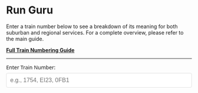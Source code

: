 # Run Guru

Enter a train number below to see a breakdown of its meaning for both suburban and regional services. For a complete overview, please refer to the main guide.

**[Full Train Numbering Guide](../../Train-Spotting/Train-Numbering-Guide.md)**

---


<div id="runguru-container">
    <div class="input-group">
        <label for="trainNumber">Enter Train Number:</label>
        <input type="text" id="trainNumber" placeholder="e.g., 1754, EI23, 0FB1" maxlength="6" autocomplete="off">
    </div>
    <div id="results" class="results"></div>
</div>

<style>
#runguru-container {
    max-width: 800px;
    margin: 0 auto;
    font-family: system-ui, -apple-system, sans-serif;
}

.input-group {
    margin-bottom: 16px;
}

label {
    display: block;
    margin-bottom: 6px;
    font-weight: 500;
}

input {
    width: 100%;
    padding: 10px;
    font-size: 16px;
    border: 1px solid #ddd;
    border-radius: 4px;
}

input:focus {
    outline: none;
    border-color: #007acc;
}

.results {
    display: none;
}

.results.show {
    display: block;
}

.result-section {
    border: 1px solid #e0e0e0;
    padding: 12px;
    margin-bottom: 12px;
    border-radius: 4px;
}

.result-section h2 {
    margin: 0 0 10px 0;
    font-size: 16px;
    color: #333;
}

.result-item {
    margin-bottom: 10px;
    padding: 6px;
    background: #f9f9f9;
    border-radius: 3px;
}

.result-item:last-child {
    margin-bottom: 0;
}

.char-label {
    font-weight: 600;
    margin-bottom: 3px;
    display: block;
}

.char-value {
    color: #555;
    line-height: 1.4;
}

.highlight {
    background: #e3f2fd;
    padding: 1px 3px;
    border-radius: 2px;
    font-family: monospace;
}

.error {
    background: #ffebee;
    color: #c62828;
    padding: 10px;
    border-radius: 4px;
    border-left: 4px solid #f44336;
}

.warning {
    background: #fff3e0;
    color: #ef6c00;
    padding: 6px;
    border-radius: 3px;
    margin-top: 6px;
    font-size: 14px;
}

.multiple-options {
    margin-top: 6px;
}

.option {
    padding: 3px 0;
    border-bottom: 1px dashed #ddd;
}

.option:last-child {
    border-bottom: none;
}

.option::before {
    content: "• ";
    color: #666;
}

.special-pattern {
    background: #e8f5e8;
    border-left: 4px solid #4caf50;
}

.train-number-display {
    text-align: center;
    font-size: 20px;
    font-weight: 700;
    color: #333;
    margin: 12px 0;
    font-family: monospace;
}
</style>

<script>
const trainData = {
  "seqElectric": {
    "firstChar": {
      "1": "6 car SMU in revenue service",
      "2": "6 car SMU non-revenue service",
      "A": "6 car IMU non-revenue service",
      "B": "3 car IMU non-revenue service",
      "C": "3 car SMU non-revenue service",
      "D": "NGR train in revenue service",
      "E": "NGR non-revenue service",
      "J": "3 car SMU in revenue service",
      "T": "6 car IMU in revenue service",
      "U": "3 car IMU in revenue service",
      "W": "Unknown. Possibly train equipped w/ L2 ETCS non-revenue service or test train",
      "X": "Train equipped w/ L2 ETCS in revenue service"
    },
    "secondChar": {
      "0": "Electric Train Balloon; Bowen Hills or electric Train Shed South via Roma Street; Mayne area",
      "1": "Dakabin - Caboolture",
      "4": "Yandina - Gympie North",
      "5": "Riverview - Ipswich",
      "6": "Thomas Street - Rosewood",
      "7": "Trinder Park - Beenleigh",
      "8": "Lota - Cleveland",
      "9": "Roma Street; ETS turnback via main lines",
      "A": "Bindha - Banyo Yard - Shorncliffe",
      "B": "Clayfield - Doomben / Pinkenba",
      "C": "Corinda via South Brisbane; From Corinda to Yeerongpilly",
      "D": "Milton - Redbank",
      "E": "Windsor - Ferny Grove",
      "F": "Various destinations as determined by Control (0-79 Brisbane District, 80-89 Rockhampton District, 90-99 Townsville District)",
      "G": "Ormeau - Varsity Lakes",
      "K": "Richlands - Springfield Central",
      "L": "Elimbah - Nambour",
      "M": "Electric Train Shed via Bowen Hills; Electric Balloon and suburban lines",
      "N": "Exhibition via Brisbane Central",
      "P": "International - Domestic (Airport)",
      "R": "Roma Street; Electric Train Shed South via Suburban Lines",
      "S": "South Brisbane - Park Road",
      "U": "Wulkuraka NGR Maintenance Facility",
      "V": "Dutton Park - Kuraby",
      "W": "Albion - Northgate",
      "X": "Exhibition Direct",
      "Y": "Virginia - Kippa-Ring",
      "Z": "Exhibition"
    },
    "thirdChar": {
      "0": "Standard running (all stations for suburban lines; all-day express patterns for interurban lines)",
      "1": "Standard running (all stations for suburban lines; all-day express patterns for interurban lines)",
      "2": "Standard running (all stations for suburban lines; all-day express patterns for interurban lines)",
      "3": "Standard running (all stations for suburban lines; all-day express patterns for interurban lines)",
      "4": "Standard running (all stations for suburban lines; all-day express patterns for interurban lines)",
      "5": "Standard running (all stations for suburban lines; all-day express patterns for interurban lines)",
      "6": "Standard running (all stations for suburban lines; all-day express patterns for interurban lines)",
      "7": "Standard running (all stations for suburban lines; all-day express patterns for interurban lines)",
      "8": "Standard running (all stations for suburban lines; all-day express patterns for interurban lines)",
      "9": "Standard running (all stations for suburban lines; all-day express patterns for interurban lines)",
      "T": "AM express running as per standard pattern (Ipswich, Rosewood, Cleveland only)",
      "U": "AM express running as per standard pattern (Ipswich, Rosewood, Cleveland only)",
      "V": "AM express running as per standard pattern (Ipswich, Rosewood, Cleveland only)",
      "X": "PM express running as per standard pattern (Ipswich, Rosewood, Cleveland only)",
      "Y": "PM express running as per standard pattern (Ipswich, Rosewood, Cleveland only)",
      "Z": "PM express running as per standard pattern (Ipswich, Rosewood, Cleveland only)",
      "M": "PM peak only; Short-finishing PM peak services (Cleveland, Beenleigh lines)",
      "N": "PM peak only; Short-finishing PM peak services (Cleveland, Beenleigh lines)",
      "P": "School train (may be cancelled during school holidays)",
      "A": "Continuation of numerals (10th position)",
      "B": "Continuation of numerals (11th position)",
      "C": "Continuation of numerals (12th position)"
    },
    "fourthChar": {
      "even": "Service concludes travelling in the 'Up' direction",
      "odd": "Service concludes travelling in the 'Down' direction"
    },
    "specialPatterns": {
      "xDYn": "Via South Brisbane to Darra",
      "x5Yn": "Via South Brisbane to Ipswich",
      "xxTn": "Extra service for special events etc.",
      "xFXn": "Exhibition Circular Services"
    }
  },
  "regional": {
    "firstChar": {
      "0": "Diesel-hauled Infrastructure Work Train",
      "3": "Diesel-hauled passenger train (max 80km/h)",
      "4": "Diesel-hauled empty coaches",
      "5": "Railmotor in revenue service",
      "6": "Diesel-hauled freight train (max 80km/h)",
      "7": "Diesel-hauled freight train (max 60km/h)",
      "8": "Diesel-hauled freight train (max 100km/h)",
      "9": "Aurizon Diesel-hauled coal or mineral train",
      "A": "Electric-hauled passenger train (max 100km/h)",
      "B": ["BMA Over-Length Electric-hauled coal or mineral train", "Electric-hauled empty coaches"],
      "C": ["Electric-hauled freight train (max 80km/h)", "Pacific National Over-Length Electric-hauled coal or mineral train"],
      "D": "Electric-hauled freight train (max 60km/h)",
      "E": "Aurizon Electric-hauled coal or mineral train",
      "F": "Electric-hauled freight train (max 100km/h)",
      "G": "Electric light engine",
      "H": "Electric-hauled departmental/test train",
      "J": "JMA Rail Electric-hauled coal or mineral train",
      "K": "Standard Gauge train",
      "L": "Diesel light engine(s)",
      "M": ["Pacific National Diesel-hauled coal or mineral train", "Steam-hauled passenger train"],
      "N": "Non-revenue railmotor",
      "P": "Diesel-hauled passenger train (max 100km/h)",
      "Q": "Electric Tilt Train (empty or revenue service)",
      "R": ["Pacific National Over-Length Diesel-hauled coal or mineral train", "Steam light engine or empty cars"],
      "S": "Diesel yard shunt engine",
      "T": "Aurizon Over-Length Electric-hauled coal or mineral train",
      "U": "Pacific National Diesel-hauled coal or mineral train",
      "V": "Diesel Tilt Train (empty or revenue service)",
      "Y": "Freight hauled by a 2800 class locomotive",
      "Z": "On-track Machine / Hirail Vehicle"
    },
    "secondChar": {
      "coalMineral": {
        "1": "Saraji mine (Mackay Coal System)",
        "2": "Goonyella (Mackay Coal System)",
        "3": "Peak Downs (Mackay Coal System)",
        "4": "Norwich Park (Mackay Coal System)",
        "5": "German Creek (Mackay Coal System)",
        "6": "Oaky Creek (Mackay Coal System)",
        "7": "Blair Athol (Mackay Coal System)",
        "8": "Riverside (Mackay Coal System)",
        "9": "North Goonyella (Mackay Coal System)",
        "A": "Abbott Point (Bowen Coal System)",
        "B": ["Curragh (Gladstone)", "Box Flat (Brisbane)", "Sonoma Mine (Newlands)"],
        "C": "Yongala (Gladstone Coal System)",
        "D": "Callemondah (Gladstone Coal System)",
        "E": ["East End (Gladstone Limestone)", "Ensham (Gladstone)", "Ebenezer (Brisbane)"],
        "F": "Golding (Gladstone Coal System)",
        "G": "Hay Point (Mackay Coal System)",
        "H": "Boorgoon (Gladstone Coal System)",
        "I": "Boonal (Gladstone Coal System)",
        "J": "Jilalan (Mackay Coal System)",
        "K": "Kinrola (Gladstone Coal System)",
        "L": ["Fishermans Landing (Gladstone Limestone)", "Laleham (Gladstone)", "Lake Vermont (Goonyella)"],
        "M": "Gregory (Gladstone Coal System)",
        "N": ["Newlands (Bowen Coal System)", "Koorilgah (Gladstone Coal System)"],
        "P": ["Barney Point (Gladstone)", "Pring (Bowen Coal System)"],
        "Q": "Moura Mine (Gladstone Coal System)",
        "R": ["Callide Coalfields (Gladstone)", "Collinsville (Bowen)", "Burton (Mackay)"],
        "S": ["McNaughton (Bowen)", "Boundary Hill/Callide to QAL (Gladstone)", "Boorgoon to Stanwell (Gladstone)"],
        "T": ["Stuart-Calcium (Limestone)", "Moranbah North (Mackay Coal System)"],
        "V": "Dalrymple Bay (Mackay Coal System)",
        "W": ["Boundary Hill (Gladstone)", "Coppabella (Mackay)", "MacArthur (Mackay)"],
        "Y": "Gordonstone (Gladstone Coal System)",
        "Z": ["Gladstone Powerhouse (Gladstone)", "Mackay Harbour"]
      },
      "majorLocations": {
        "0": "Bowen Hills/Mayne Area",
        "2": "Townsville",
        "3": "Rockhampton",
        "4": "Gympie North",
        "5": "Beyond Darra to Grandchester (except Rosewood EMU services)",
        "6": "Beyond Grandchester to Toowoomba",
        "7": "Moolabin/Clapham/Acacia Ridge (Freight)",
        "8": "Fisherman Islands (Freight)",
        "9": "Roma Street",
        "A": ["Clermont", "Forsayth"],
        "B": "Clermont",
        "C": "Cairns",
        "D": ["Proserpine", "Dalby"],
        "E": ["Cloncurry", "Emerald", "Warwick"],
        "F": "Various destinations as determined by Control",
        "G": ["Gladstone", "From Maryborough to Monto", "Glenmorgan"],
        "H": ["Dirranbandi", "Hughenden"],
        "J": ["Bundaberg", "Jandowae"],
        "K": ["Kingaroy", "Kuranda"],
        "L": ["Cobarra", "Wandoan"],
        "M": ["Mount Isa", "Mareeba", "Maryborough", "From Gladstone to Monto"],
        "P": ["Saint Lawrence", "Milmerran", "Springsure"],
        "Q": ["Bowen", "Quilpie"],
        "R": ["Roma", "Gracemere"],
        "S": ["Sarina", "Charleville"],
        "T": ["Theodore", "Phosphate Hill"],
        "U": ["Mackay", "Rolleston"],
        "V": ["Cunnamulla", "Biloela"],
        "W": ["Wallangarra", "Beyond Emerald to Winton", "From Hughenden to Winton"],
        "Y": ["Yaraka", "Chinchilla", "Yeppoon"]
      }
    },
    "thirdChar": {
      "pacificNational": {
        "P": "Signifies a freight train operated by Pacific National"
      },
      "livestock": {
        "N": "Northern Division",
        "C": "Central Division",
        "S": "Southern Division"
      },
      "workTrains": {
        "B": "Ballast",
        "C": "Concrete Sleepers",
        "P": "Pantograph test train",
        "R": "Railset",
        "S": "Spoil/Sleepers",
        "T": "Test Engine/Train",
        "W": "Wiring Train"
      },
      "gladstoneBoonal": {
        "I": "Jellinbah coal",
        "Y": "Yarrabee coal"
      },
      "rockhampton": {
        "R": "Livestock trains from Gracemere to Rockhampton"
      }
    },
    "fourthChar": {
      "even": "Service concludes travelling in the 'Up' direction",
      "odd": "Service concludes travelling in the 'Down' direction",
      "exceptions": [
        "For trains with 2nd character 'F' (Various Destinations), the 4th character's parity does not necessarily indicate direction",
        "Freight trains entering Brisbane Suburban Area retain their original train number and directional digit, even if their direction changes"
      ]
    }
  }
};

const trainNumberInput = document.getElementById('trainNumber');
const resultsDiv = document.getElementById('results');

trainNumberInput.addEventListener('input', (e) => {
    const trainNumber = e.target.value.trim().toUpperCase();
    if (trainNumber.length >= 3) {
        decodeTrainNumber(trainNumber);
    } else {
        resultsDiv.classList.remove('show');
        resultsDiv.innerHTML = '';
    }
});

function decodeTrainNumber(trainNumber) {
    resultsDiv.innerHTML = '';

    const char1 = trainNumber[0];
    const char2 = trainNumber[1];
    const char3 = trainNumber[2];
    const char4 = trainNumber[3];

    let html = `<div class="train-number-display">${trainNumber}</div>`;

    // Check if it's SEQ Electric or Regional
    const isSeqElectric = trainData.seqElectric.firstChar[char1] !== undefined;
    const isRegional = trainData.regional.firstChar[char1] !== undefined;

    if (!isSeqElectric && !isRegional) {
        html += '<div class="error">Invalid train number. First character not recognized.</div>';
        resultsDiv.innerHTML = html;
        resultsDiv.classList.add('show');
        return;
    }

    // Decode SEQ Electric
    if (isSeqElectric) {
        html += decodeSeqElectric(trainNumber, char1, char2, char3, char4);
    }

    // Decode Regional
    if (isRegional) {
        html += decodeRegional(trainNumber, char1, char2, char3, char4);
    }

    resultsDiv.innerHTML = html;
    resultsDiv.classList.add('show');
}

function decodeSeqElectric(trainNumber, char1, char2, char3, char4) {
    let html = '<div class="result-section">';
    html += '<h2>SEQ Electric Service</h2>';

    // First character
    const firstCharDesc = trainData.seqElectric.firstChar[char1];
    if (firstCharDesc) {
        html += `<div class="result-item">
            <span class="char-label">1st Character <span class="highlight">${char1}</span> - Rollingstock Type:</span>
            <div class="char-value">${firstCharDesc}</div>
        </div>`;
    }

    // Second character
    const secondCharDesc = trainData.seqElectric.secondChar[char2];
    if (secondCharDesc) {
        html += `<div class="result-item">
            <span class="char-label">2nd Character <span class="highlight">${char2}</span> - Destination Range:</span>
            <div class="char-value">${secondCharDesc}</div>
        </div>`;
    } else if (char2) {
        html += `<div class="result-item">
            <span class="char-label">2nd Character <span class="highlight">${char2}</span>:</span>
            <div class="char-value">Unknown destination range</div>
        </div>`;
    }

    // Third character
    if (char3) {
        const thirdCharDesc = trainData.seqElectric.thirdChar[char3];
        if (thirdCharDesc) {
            html += `<div class="result-item">
                <span class="char-label">3rd Character <span class="highlight">${char3}</span> - Running Pattern:</span>
                <div class="char-value">${thirdCharDesc}</div>
            </div>`;
        } else {
            html += `<div class="result-item">
                <span class="char-label">3rd Character <span class="highlight">${char3}</span>:</span>
                <div class="char-value">Unknown running pattern</div>
            </div>`;
        }
    }

    // Fourth character (direction)
    if (char4) {
        const isEven = !isNaN(char4) && parseInt(char4) % 2 === 0;
        const direction = isEven ? trainData.seqElectric.fourthChar.even : trainData.seqElectric.fourthChar.odd;
        html += `<div class="result-item">
            <span class="char-label">4th Character <span class="highlight">${char4}</span> - Direction:</span>
            <div class="char-value">${direction}</div>
        </div>`;
    }

    // Check for special patterns
    const pattern = char2 + char3;
    for (const [key, value] of Object.entries(trainData.seqElectric.specialPatterns)) {
        const patternRegex = key.replace(/x/g, '.').replace(/n/g, '\\d');
        if (new RegExp(patternRegex).test(trainNumber)) {
            html += `<div class="result-item special-pattern">
                <span class="char-label">🌟 Special Pattern Detected:</span>
                <div class="char-value">${value}</div>
            </div>`;
        }
    }

    html += '</div>';
    return html;
}

function decodeRegional(trainNumber, char1, char2, char3, char4) {
    let html = '<div class="result-section">';
    html += '<h2>Regional Service</h2>';

    // First character
    const firstCharDesc = trainData.regional.firstChar[char1];
    if (firstCharDesc) {
        html += `<div class="result-item">
            <span class="char-label">1st Character <span class="highlight">${char1}</span> - Train Type:</span>
            <div class="char-value">`;
        
        if (Array.isArray(firstCharDesc)) {
            html += '<div class="multiple-options">';
            firstCharDesc.forEach(desc => {
                html += `<div class="option">${desc}</div>`;
            });
            html += '</div>';
        } else {
            html += firstCharDesc;
        }
        html += `</div></div>`;
    }

    // Second character (complex - check both coal/mineral and major locations)
    if (char2) {
        html += `<div class="result-item">
            <span class="char-label">2nd Character <span class="highlight">${char2}</span> - Destination/Area:</span>
            <div class="char-value">`;
        
        const coalMineral = trainData.regional.secondChar.coalMineral[char2];
        const majorLocation = trainData.regional.secondChar.majorLocations[char2];
        
        if (coalMineral || majorLocation) {
            html += '<div class="multiple-options">';
            
            if (coalMineral) {
                if (Array.isArray(coalMineral)) {
                    coalMineral.forEach(desc => {
                        html += `<div class="option">${desc}</div>`;
                    });
                } else {
                    html += `<div class="option">${coalMineral}</div>`;
                }
            }
            
            if (majorLocation) {
                if (Array.isArray(majorLocation)) {
                    majorLocation.forEach(desc => {
                        html += `<div class="option">${desc}</div>`;
                    });
                } else {
                    html += `<div class="option">${majorLocation}</div>`;
                }
            }
            
            html += '</div>';
        } else {
            html += 'Unknown destination/area';
        }
        html += `</div></div>`;
    }

    // Third character (special meanings)
    if (char3) {
        let thirdCharMeanings = [];
        
        // Check Pacific National
        if (trainData.regional.thirdChar.pacificNational[char3]) {
            thirdCharMeanings.push(trainData.regional.thirdChar.pacificNational[char3]);
        }
        
        // Check Livestock
        if (trainData.regional.thirdChar.livestock[char3]) {
            thirdCharMeanings.push('Livestock - ' + trainData.regional.thirdChar.livestock[char3]);
        }
        
        // Check Work Trains (if char1 is 0 and char2 is F)
        if (char1 === '0' && char2 === 'F' && trainData.regional.thirdChar.workTrains[char3]) {
            thirdCharMeanings.push(trainData.regional.thirdChar.workTrains[char3]);
        }
        
        // Check Gladstone Boonal (if char2 is I)
        if (char2 === 'I' && trainData.regional.thirdChar.gladstoneBoonal[char3]) {
            thirdCharMeanings.push(trainData.regional.thirdChar.gladstoneBoonal[char3]);
        }
        
        // Check Rockhampton
        if (trainData.regional.thirdChar.rockhampton[char3]) {
            thirdCharMeanings.push(trainData.regional.thirdChar.rockhampton[char3]);
        }

        if (thirdCharMeanings.length > 0) {
            html += `<div class="result-item">
                <span class="char-label">3rd Character <span class="highlight">${char3}</span> - Special Designation:</span>
                <div class="char-value">`;
            thirdCharMeanings.forEach(meaning => {
                html += `<div class="option">${meaning}</div>`;
            });
            html += `</div></div>`;
        } else if (isNaN(char3)) {
            html += `<div class="result-item">
                <span class="char-label">3rd Character <span class="highlight">${char3}</span>:</span>
                <div class="char-value">Part of train ID (locally agreed-upon character)</div>
            </div>`;
        } else {
            html += `<div class="result-item">
                <span class="char-label">3rd Character <span class="highlight">${char3}</span>:</span>
                <div class="char-value">Part of train ID</div>
            </div>`;
        }
    }

    // Fourth character (direction)
    if (char4) {
        const isEven = !isNaN(char4) && parseInt(char4) % 2 === 0;
        const direction = isEven ? trainData.regional.fourthChar.even : trainData.regional.fourthChar.odd;
        html += `<div class="result-item">
            <span class="char-label">4th Character <span class="highlight">${char4}</span> - Direction:</span>
            <div class="char-value">${direction}</div>
        </div>`;
        
        // Add exceptions warning if applicable
        if (char2 === 'F' || (char1 >= '6' && char1 <= '9')) {
            html += `<div class="warning">
                ⚠️ ${trainData.regional.fourthChar.exceptions.join(' ')}
            </div>`;
        }
    }

    html += '</div>';
    return html;
}
</script>